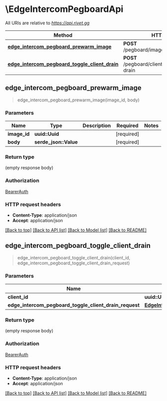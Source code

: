 # \EdgeIntercomPegboardApi

All URIs are relative to *https://api.rivet.gg*

Method | HTTP request | Description
------------- | ------------- | -------------
[**edge_intercom_pegboard_prewarm_image**](EdgeIntercomPegboardApi.md#edge_intercom_pegboard_prewarm_image) | **POST** /pegboard/image/{image_id}/prewarm | 
[**edge_intercom_pegboard_toggle_client_drain**](EdgeIntercomPegboardApi.md#edge_intercom_pegboard_toggle_client_drain) | **POST** /pegboard/client/{client_id}/toggle-drain | 



## edge_intercom_pegboard_prewarm_image

> edge_intercom_pegboard_prewarm_image(image_id, body)


### Parameters


Name | Type | Description  | Required | Notes
------------- | ------------- | ------------- | ------------- | -------------
**image_id** | **uuid::Uuid** |  | [required] |
**body** | **serde_json::Value** |  | [required] |

### Return type

 (empty response body)

### Authorization

[BearerAuth](../README.md#BearerAuth)

### HTTP request headers

- **Content-Type**: application/json
- **Accept**: application/json

[[Back to top]](#) [[Back to API list]](../README.md#documentation-for-api-endpoints) [[Back to Model list]](../README.md#documentation-for-models) [[Back to README]](../README.md)


## edge_intercom_pegboard_toggle_client_drain

> edge_intercom_pegboard_toggle_client_drain(client_id, edge_intercom_pegboard_toggle_client_drain_request)


### Parameters


Name | Type | Description  | Required | Notes
------------- | ------------- | ------------- | ------------- | -------------
**client_id** | **uuid::Uuid** |  | [required] |
**edge_intercom_pegboard_toggle_client_drain_request** | [**EdgeIntercomPegboardToggleClientDrainRequest**](EdgeIntercomPegboardToggleClientDrainRequest.md) |  | [required] |

### Return type

 (empty response body)

### Authorization

[BearerAuth](../README.md#BearerAuth)

### HTTP request headers

- **Content-Type**: application/json
- **Accept**: application/json

[[Back to top]](#) [[Back to API list]](../README.md#documentation-for-api-endpoints) [[Back to Model list]](../README.md#documentation-for-models) [[Back to README]](../README.md)

